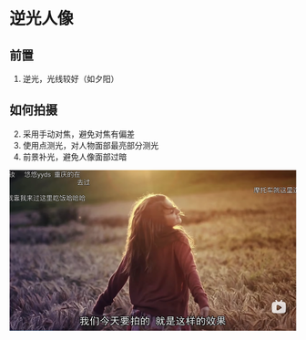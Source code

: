 # 逆光人像

## 前置
1. 逆光，光线较好（如夕阳）


## 如何拍摄
2. 采用手动对焦，避免对焦有偏差
3. 使用点测光，对人物面部最亮部分测光
4. 前景补光，避免人像面部过暗


![灯位要求](./../../public/assets/摄影相关/实战技巧/2.png)